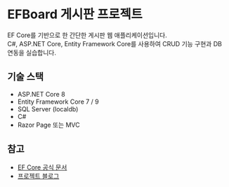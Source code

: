 # EFBoard 게시판 프로젝트

EF Core를 기반으로 한 간단한 게시판 웹 애플리케이션입니다.  
C#, ASP.NET Core, Entity Framework Core를 사용하여 CRUD 기능 구현과 DB 연동을 실습합니다.

## 기술 스택

- ASP.NET Core 8
- Entity Framework Core 7 / 9
- SQL Server (localdb)
- C#
- Razor Page 또는 MVC

## 참고

- [EF Core 공식 문서](https://learn.microsoft.com/ef/core/)
- [프로젝트 블로그](https://blog.naver.com/pfcgm24/223849255661)
